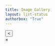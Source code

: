 ```yaml
---
title: Image Gallery
layout: list-status
authorbox: "True"
---
```

<link rel="stylesheet" href="/mbaggett/css/gallery.css">
<body>
<div class="body-container">
    <div class="pagination" id="pagination">
      <button id="prevPage">&lt;</button>
    </div>
    <div id="gallery"></div>
</div>
<div id="imageModal" class="modal">
  <div id="colorOptions">
  <div class="colorBox" id="Box_1"></div>
  <div class="colorBox" id="Box_2"></div>
  <div class="colorBox" id="Box_3"></div>
  </div>
  <span class="close">&times;</span>
  <img class="modal-content" id="modalImage">
<!--  <div id="modalCaption"></div>  -->
</div>
<script src="/mbaggett/js/gallery.js"></script>
</body>